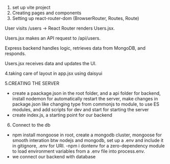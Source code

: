 1. set up vite project
2. Creating pages and components 
3. Setting up react-router-dom (BrowserRouter, Routes, Route)

User visits /users → React Router renders Users.jsx.

Users.jsx makes an API request to /api/users.

Express backend handles logic, retrieves data from MongoDB, and responds.

Users.jsx receives data and updates the UI.

4.taking care of layout in app.jsx using daisyui

5.CREATING THE SERVER
  - create a paackage.json in the root folder, and a api folder for backend, install nodemon for automatically restart the server, make changes in package.json like changing type from commonjs to module, to use ES modules, and add scripts for dev and start for starting the server
  - create index.js, a starting point for our backend

6. Connect to the db
 - npm install mongoose in root, create a mongodb cluster, mongoose for smooth interation btw nodejs and mongodb, set up a .env and include it in gitignore, .env for URI.
 -npm i dontenv for a zero-dependency module to load environment variables from a .env file into process.env. 
 - we connect our backend with database
  

